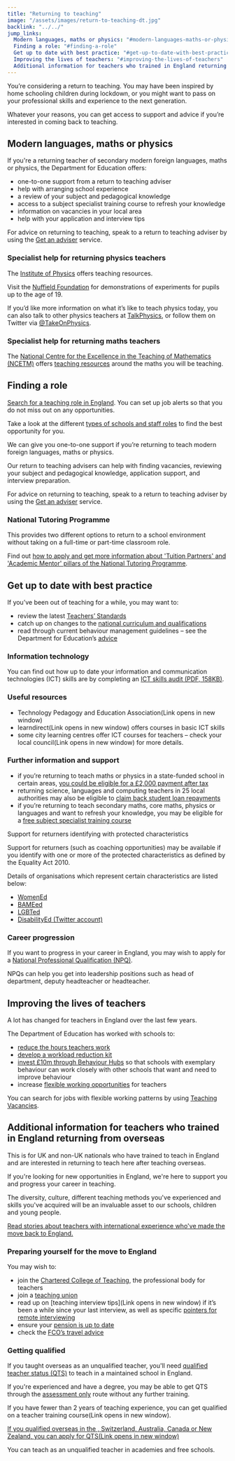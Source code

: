 ```yaml
---
title: "Returning to teaching"
image: "/assets/images/return-to-teaching-dt.jpg"
backlink: "../../"
jump_links:
  Modern languages, maths or physics: "#modern-languages-maths-or-physics"
  Finding a role: "#finding-a-role"
  Get up to date with best practice: "#get-up-to-date-with-best-practice"
  Improving the lives of teachers: "#improving-the-lives-of-teachers"
  Additional information for teachers who trained in England returning from overseas: "#additional-information-for-teachers-who-trained-in-england-returning-from-overseas"
---
```


You’re considering a return to teaching. You may have been inspired by home schooling children during lockdown, or you might want to pass on your professional skills and experience to the next generation.

Whatever your reasons, you can get access to support and advice if you’re interested in coming back to teaching.

## Modern languages, maths or physics

If you're a returning teacher of secondary modern foreign languages, maths or physics, the Department for Education offers:

* one-to-one support from a return to teaching adviser
* help with arranging school experience
* a review of your subject and pedagogical knowledge
* access to a subject specialist training course to refresh your knowledge
* information on vacancies in your local area
* help with your application and interview tips

For advice on returning to teaching, speak to a return to teaching adviser by using the [Get an adviser](/tta-service) service.

### Specialist help for returning physics teachers

The [Institute of Physics](https://www.iop.org/education) offers teaching resources.

Visit the [Nuffield Foundation](https://spark.iop.org/practical-physics) for demonstrations of experiments for pupils up to the age of 19.

If you’d like more information on what it’s like to teach physics today, you can also talk to other physics teachers at [TalkPhysics](https://www.talkphysics.org/), or follow them on Twitter via [@TakeOnPhysics](https://www.twitter.com/takeonphysics).

### Specialist help for returning maths teachers

The [National Centre for the Excellence in the Teaching of Mathematics (NCETM)](https://www.ncetm.org.uk/news-features/) offers [teaching resources](https://www.ncetm.org.uk/in-the-classroom/) around the maths you will be teaching.

## Finding a role

[Search for a teaching role in England](https://teaching-vacancies.service.gov.uk/). You can set up job alerts so that you do not miss out on any opportunities.

Take a look at the different [types of schools and staff roles](https://www.gov.uk/types-of-school) to find the best opportunity for you.

We can give you one-to-one support if you’re returning to teach modern foreign languages, maths or physics.

Our return to teaching advisers can help with finding vacancies, reviewing your subject and pedagogical knowledge, application support, and interview preparation.

For advice on returning to teaching, speak to a return to teaching adviser by using the [Get an adviser](https://beta-getintoteaching.education.gov.uk/tta-service) service.

### National Tutoring Programme

This provides two different options to return to a school environment without taking on a full-time or part-time classroom role.

Find out [how to apply and get more information about 'Tuition Partners' and 'Academic Mentor' pillars of the National Tutoring Programme](https://nationaltutoring.org.uk/).

## Get up to date with best practice

If you’ve been out of teaching for a while, you may want to:

* review the latest [Teachers’ Standards](https://www.gov.uk/government/publications/teachers-standards)
* catch up on changes to the [national curriculum and qualifications](https://www.gov.uk/topic/schools-colleges-childrens-services/curriculum-qualifications)
* read through current behaviour management guidelines – see the Department for Education’s [advice](https://www.gov.uk/government/publications/behaviour-and-discipline-in-schools)

### Information technology

You can find out how up to date your information and communication technologies (ICT) skills are by completing an [ICT skills audit (PDF, 158KB)](https://beta-getintoteaching.education.gov.uk/assets/documents/ICT_skills_audit_returners.pdf).

### Useful resources

* Technology Pedagogy and Education Association(Link opens in new window)
* learndirect(Link opens in new window) offers courses in basic ICT skills
* some city learning centres offer ICT courses for teachers – check your local council(Link opens in new window) for more details.

### Further information and support

* if you’re returning to teach maths or physics in a state-funded school in certain areas, [you could be eligible for a £2,000 payment after tax](https://www.gov.uk/government/publications/additional-payments-for-teaching-eligibility-and-payment-details/claim-a-payment-for-teaching-maths-or-physics-eligibility-and-payment-details)
* returning science, languages and computing teachers in 25 local authorities may also be eligible to [claim back student loan repayments](https://www.gov.uk/government/publications/additional-payments-for-teaching-eligibility-and-payment-details/teachers-claim-back-your-student-loan-repayments-eligibility-and-payment-details)
* if you’re returning to teach secondary maths, core maths, physics or languages and want to refresh your knowledge, you may be eligible for a [free subject specialist training course](https://www.gov.uk/guidance/teacher-subject-specialism-training-courses)

Support for returners identifying with protected characteristics

Support for returners (such as coaching opportunities) may be available if you identify with one or more of the protected characteristics as defined by the Equality Act 2010.

Details of organisations which represent certain characteristics are listed below:

* [WomenEd](https://www.womened.org/)
* [BAMEed](https://www.bameednetwork.com/)
* [LGBTed](http://lgbted.uk/)
* [DisabilityEd (Twitter account)](https://beta-getintoteaching.education.gov.uk/twitter.com/disability_ed)

### Career progression

If you want to progress in your career in England, you may wish to apply for a [National Professional Qualification (NPQ)](https://www.gov.uk/government/publications/national-professional-qualifications-frameworks).

NPQs can help you get into leadership positions such as head of department, deputy headteacher or headteacher.

## Improving the lives of teachers

A lot has changed for teachers in England over the last few years.

The Department of Education has worked with schools to:

* [reduce the hours teachers work](https://www.gov.uk/government/publications/teacher-workload-survey-2019)
* [develop a workload reduction kit](https://www.gov.uk/guidance/school-workload-reduction-toolkit)
* [invest £10m through Behaviour Hubs](https://www.gov.uk/guidance/behaviour-hubs) so that schools with exemplary behaviour can work closely with other schools that want and need to improve behaviour
* increase [flexible working opportunities](https://www.gov.uk/government/collections/flexible-working-resources-for-teachers-and-schools) for teachers

You can search for jobs with flexible working patterns by using [Teaching Vacancies](https://teaching-vacancies.service.gov.uk/).

## Additional information for teachers who trained in England returning from overseas

This is for UK and non-UK nationals who have trained to teach in England and are interested in returning to teach here after teaching overseas.

If you're looking for new opportunities in England, we're here to support you and progress your career in teaching.

The diversity, culture, different teaching methods you've experienced and skills you've acquired will be an invaluable asset to our schools, children and young people.

[Read stories about teachers with international experience who've made the move back to England.](/life-as-a-teacher/my-story-into-teaching/international-career-changers/)

### Preparing yourself for the move to England

You may wish to:

* join the [Chartered College of Teaching](https://chartered.college/), the professional body for teachers
* join a [teaching union](https://www.tes.com/jobs/careers-advice/pay-and-conditions/which-teachers-union)
* read up on [teaching interview tips](Link opens in new window) if it’s been a while since your last interview, as well as specific [pointers for remote interviewing](https://www.tes.com/news/coronavirus-10-tips-acing-remote-job-interview)
* ensure your [pension is up to date](https://www.teacherspensions.co.uk/members/working-life/life-events/moving-abroad.aspx)
* check the [FCO’s travel advice](https://www.gov.uk/foreign-travel-advice)

### Getting qualified

If you taught overseas as an unqualified teacher, you'll need [qualified teacher status (QTS)](https://www.gov.uk/guidance/qualified-teacher-status-qts) to teach in a maintained school in England.

If you're experienced and have a degree, you may be able to get QTS through the [assessment only](https://beta-getintoteaching.education.gov.uk/guidance#assessment-only) route without any further training.

If you have fewer than 2 years of teaching experience, you can get qualified on a teacher training course(Link opens in new window).

[If you qualified overseas in the , Switzerland, Australia, Canada or New Zealand, you can apply for QTS(Link opens in new window)](https://www.gov.uk/guidance/qualified-teacher-status-qts#teachers-qualified-in-australia-canada-new-zealand-and-the-usa)

You can teach as an unqualified teacher in academies and free schools.
